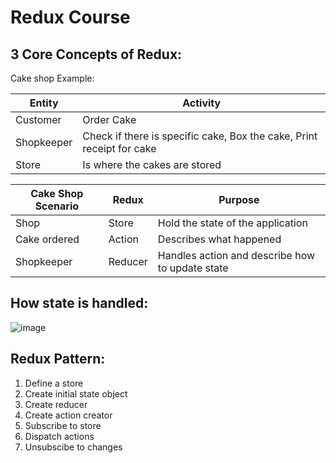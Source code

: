 # Redux Course

## 3 Core Concepts of Redux:

Cake shop Example:

| Entity     | Activity                                                                                   |
| ---------- | ------------------------------------------------------------------------------------------ |
| Customer   | Order Cake                                                                                 |
| Shopkeeper | Check if there is specific cake, Box the cake, Print receipt for cake                      |
| Store      | Is where the cakes are stored     |


| Cake Shop Scenario | Redux   | Purpose                             |
| ------------------ | ------- | ----------------------------------- |
| Shop               | Store   | Hold the state of the application   |
| Cake ordered       | Action  | Describes what happened             |
| Shopkeeper         | Reducer | Handles action and describe how to update state |

## How state is handled:

![image](https://github.com/famasboy888/redux_course/assets/23441168/86d760ab-d5c4-4c7b-a142-05cdc5c8b9f7)

## Redux Pattern:
1) Define a store
2) Create initial state object
3) Create reducer
4) Create action creator
5) Subscribe to store
6) Dispatch actions
7) Unsubscibe to changes
